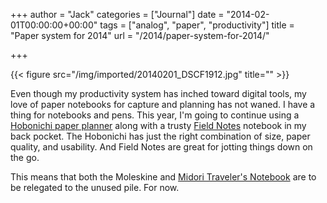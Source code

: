 +++
author = "Jack"
categories = ["Journal"]
date = "2014-02-01T00:00:00+00:00"
tags = ["analog", "paper", "productivity"]
title = "Paper system for 2014"
url = "/2014/paper-system-for-2014/"

+++

{{< figure src="/img/imported/20140201_DSCF1912.jpg" title="" >}}



Even though my productivity system has inched toward digital tools, my love of paper notebooks for capture and planning has not waned. I have a thing for notebooks and pens. This year, I'm going to continue using a <a target="_blank" href="http://www.1101.com/store/techo/2014/planner/">Hobonichi paper planner</a> along with a trusty <a target="_blank" href="http://fieldnotesbrand.com">Field Notes</a> notebook in my back pocket. The Hobonichi has just the right combination of size, paper quality, and usability. And Field Notes are great for jotting things down on the go.

This means that both the Moleskine and <a
href="http://www.midori-japan.co.jp/tr/english/trnotebook/products/"
data-cke-saved-href="http://www.midori-japan.co.jp/tr/english/trnotebook/products/"
target="_blank">Midori Traveler's Notebook</a> are to be relegated to the unused
pile. For now.
